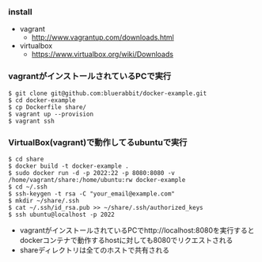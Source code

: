 ### install
- vagrant
    - http://www.vagrantup.com/downloads.html
- virtualbox
    - https://www.virtualbox.org/wiki/Downloads


### vagrantがインストールされているPCで実行

```
$ git clone git@github.com:bluerabbit/docker-example.git
$ cd docker-example
$ cp Dockerfile share/
$ vagrant up --provision
$ vagrant ssh
```

### VirtualBox(vagrant)で動作してるubuntuで実行

```
$ cd share
$ docker build -t docker-example .
$ sudo docker run -d -p 2022:22 -p 8080:8080 -v /home/vagrant/share:/home/ubuntu:rw docker-example
$ cd ~/.ssh
$ ssh-keygen -t rsa -C "your_email@example.com"
$ mkdir ~/share/.ssh
$ cat ~/.ssh/id_rsa.pub >> ~/share/.ssh/authorized_keys
$ ssh ubuntu@localhost -p 2022
```

- vagrantがインストールされているPCでhttp://localhost:8080を実行するとdockerコンテナで動作するhostに対しても8080でリクエストされる
- shareディレクトリは全てのホストで共有される
